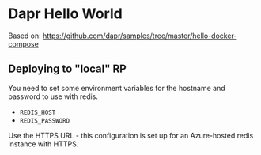 # Dapr Hello World

Based on: https://github.com/dapr/samples/tree/master/hello-docker-compose

## Deploying to "local" RP

You need to set some environment variables for the hostname and password to use with redis.

- `REDIS_HOST`
- `REDIS_PASSWORD`

Use the HTTPS URL - this configuration is set up for an Azure-hosted redis instance with HTTPS.